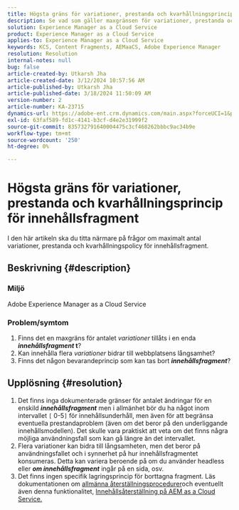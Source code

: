```yaml
---
title: Högsta gräns för variationer, prestanda och kvarhållningsprincip för innehållsfragment
description: Se vad som gäller maxgränsen för variationer, prestanda och kvarhållningspolicy för innehållskomponenter.
solution: Experience Manager as a Cloud Service
product: Experience Manager as a Cloud Service
applies-to: Experience Manager as a Cloud Service
keywords: KCS, Content Fragments, AEMaaCS, Adobe Experience Manager
resolution: Resolution
internal-notes: null
bug: false
article-created-by: Utkarsh Jha
article-created-date: 3/12/2024 10:57:56 AM
article-published-by: Utkarsh Jha
article-published-date: 3/18/2024 11:50:09 AM
version-number: 2
article-number: KA-23715
dynamics-url: https://adobe-ent.crm.dynamics.com/main.aspx?forceUCI=1&pagetype=entityrecord&etn=knowledgearticle&id=fcf6705a-5fe0-ee11-904d-6045bd0063aa
exl-id: 63faf589-fd1c-4141-b3cf-d4e2e31999f2
source-git-commit: 835732791640004475c3cf468262bbbc9ac34b9e
workflow-type: tm+mt
source-wordcount: '250'
ht-degree: 0%

---
```


# Högsta gräns för variationer, prestanda och kvarhållningsprincip för innehållsfragment


I den här artikeln ska du titta närmare på frågor om maximalt antal variationer, prestanda och kvarhållningspolicy för innehållsfragment.

## Beskrivning {#description}


### Miljö

Adobe Experience Manager as a Cloud Service

### Problem/symtom

1. Finns det en maxgräns för antalet *variationer* tillåts i en enda <b>*innehållsfragment* t</b>?
2. Kan innehålla flera *variationer* bidrar till webbplatsens långsamhet?
3. Finns det någon bevarandeprincip som kan tas bort <b>*innehållsfragment</b>*?



## Upplösning {#resolution}


1. Det finns inga dokumenterade gränser för antalet ändringar för en enskild <b>*innehållsfragment</b>* men i allmänhet bör du ha något inom intervallet `[` 0-5`]`  för innehållsunderhåll, men även för att begränsa eventuella prestandaproblem (även om det beror på den underliggande innehållsmodellen). Det skulle vara praktiskt att veta om det finns några möjliga användningsfall som kan gå längre än det intervallet.
2. Flera variationer kan bidra till långsamheten, men det beror på användningsfallet och i synnerhet på hur innehållsfragmentet konsumeras. Detta kan variera beroende på om du använder headless eller <b>*om innehållsfragment</b>* ingår på en sida, osv.
3. Det finns ingen specifik lagringsprincip för borttagna fragment. Läs dokumentationen om [allmänna återställningsprocedurer](https://experienceleague.adobe.com/docs/experience-cloud-kcs/kbarticles/KA-23505.html?lang=en)och eventuellt även denna funktionalitet, [Innehållsåterställning på AEM as a Cloud Service.](https://experienceleague.adobe.com/docs/experience-manager-cloud-service/content/operations/restore.html?lang=en)
